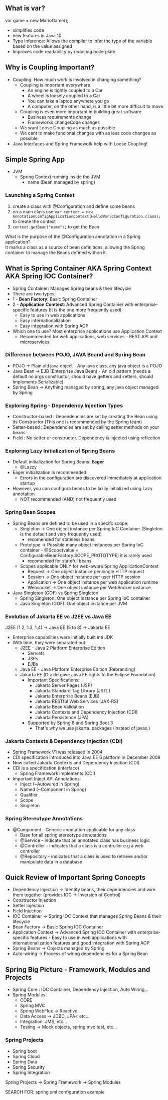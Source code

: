 ## What is var?
var game = new MarioGame();  

* simplifies code
* new features in Java 10
* Type Inference: Allows the compiler to infer the type of the variable based on the value assigned
* Improves code readability by reducing boilerplate

## Why is Coupling Important?
* Coupling: How much work is involved in changing something?
  * Coupling is important everywhere
    * An engine is tightly coupled to a Car
    * A wheel is loosely coupled to a Car
    * You can take a laptop anywhere you go
    * A computer, on the other hand, is a little bit more difficult to move
  * Coupling is even more important in building great software
    * Business requirements change
    * Frameworks changeCode changes
  * We want Loose Coupling as much as possible
  * We cant to make funcional changes with as less code changes as possible
* Java Interfaces and Spring Framewotk help with Loose Coupling!


## Simple Spring App
* JVM
  * Spring Context running inside the JVM
    * name (Bean managed by spring)

### Launching a Spring Context
1. create a class with @Configuration and define some beans
2. on a main class use ``` var context = new AnnotationConfigApplicationContext(HelloWorldConfiguration.class); ``` to create the context 
3. ``` context.getBean("name"); ``` to get the Bean

What is the purpose of the @Configuration annotation in a Spring application?  
It marks a class as a source of bean definitions, allowing the Spring container to manage the Beans defined withon it.  


## What is Spring Container AKA Spring Context AKA Spring IOC Container?
* Spring Container: Manages Spring beans & their lifecycle
* There are two types:
* 1 - **Bean Factory**: Basic Spring Container
* 2 - **Application Comtext**: Advanced Spring Container with enterprise-specific features (It is the one more frequently used)
  * Easy to use in web applications
  * Easy internationalization
  * Easy integration with Spring AOP
* Which one to use? Most enterprise applications use Application Context
  * Recommended for web applications, web services - REST API and microservices

### Difference between POJO, JAVA Beand and Spring Bean
* POJO -> Plain old java object - Any java class, any java object is a POJO
* Java Bean -> EJB (Enterprise Java Bean) - An old pattern (needs a default no args constructor, should have getters and setters, should Implements Serializable)
* Spring Bean -> Anything managed by spring, any java object managed by Spring


### Exploring Spring - Dependency Injection Types
* Constructor-based : Dependencies are set by creating the Bean using its Constructor (This one is recommended by the Spring team)
* Setter-based : Dependencies are set by calling setter methods on your beans
* Field : No setter or constructor. Dependency is injected using reflection


### Exploring Lazy Initialization of Spring Beans
* Default initialization for Spring Beans: **Eager**
  * @Lazzy
* Eager initialization is recommended:
  * Errors in the configuration are discovered immediately at application startup
* However, you can configura beans to be lazily initialized using Lazy annotation
  * NOT recommended (AND) not frequently used

### Spring Bean Scopes
* Spring Beans are defined to be used in a specifc scope:
  * Singleton -> One object instance per Spring IoC Container (Singleton is the default and very frequently used)
    * recomended for stateless beans
  * Prototype -> Possible many object instances per Spring IoC container - @Scope(value = ConfigurableBeanFactory.SCOPE_PROTOTYPE) it is rarely used
    * recomended for stateful beans
  * Scopes applicable ONLY for web-aware Spring ApplicationContext
    * Request -> One object instance per single HTTP request
    * Session -> One object instance per user HTTP session
    * Application -> One object instance per web application runtime
    * Websocket -> One object instance per WebSocker instance
* Java Singleton (GOF) vs Spring Singleton
  * Spring Singleton: One object instance per Spring IoC container
  * Java Singleton (GOF): One object instance per JVM


### Evolution of Jakarta EE vc J2EE vs Java EE
J2EE (1.2, 1.3, 1.4) -> Java EE (5 to 8) -> Jakarta EE  

* Enterprise capabilities were initially built inti JDK
* With time, they were separated out:
  * J2EE - Java 2 Platform Enterprise Edition
    * Servlets
    * JSPs
    * EJBs
  * Java EE  - Java Platform Enterprise Edition (Rebranding)
  * Jakarta EE (Oracle gave Java EE rights to the Eclipse Foundation)
    * Important Specifications:
      * Jakarta Server Pages (JSP)
      * Jakarta Standard Tag Library (JSTL)
      * Jakarta Enterprise Beans (EJB)
      * Jakarta RESTful Web Services (JAX-RS)
      * Jakarta Bean Validation
      * Jakarta Contexts and Dependency Injection (CDI)
      * Jakarta Persistence (JPA)
    * Supported by Spring 6 and Spring Boot 3
      * That's why we use jakarta. packages (instead of javax.)

### Jakarta Contexts & Dependency Injection (CDI)
* Spring Framework V1 was released in 2004
* CDI specification introduced into Java EE 6 platform in December 2009 
* Now called Jakarta Contexts and Dependency Injection (CDI)
* CDI is a specification (interface)
  * Spring Framework implements (CDI)
* Important Inject API Annotations:
  * Inject (~Autowired in Spring)
  * Named (~Component in Spring)
  * Qualifier
  * Scope
  * Singleton

### Spring Stereotype Annotations
* @Component - Generic annotation applicable for any class
  * Base for all spring stereotype annotations
  * @Service - indicate that an annotated class has business logic
  * @Controller - indicates that a class is a controller e.g a web controller
  * @Repository - indicates that a class is used to retrieve and/or manipulate data in a database

## Quick Review of Important Spring Concepts
* Dependency Injection -> Identity beans, their dependencies and wire them together (provides IOC -> Inversion of Control)
* Constructor Injection
* Setter Injection
* Field Injection
* IOC Container -> Spring IOC Context that manages Spring Beans & their lifecycle
* Bean Factory -> Basic Spring IOC Container
* Application Context -> Advanced Spring IOC Container with enterprise-specific features - Easy to use in web applications with internationalization features and good integration with Spring AOP
* Spring Beans -> Objects managed by Spring
* Auto-wiring -> Process of wiring dependencies for a Spring Bean

## Spring Big Picture - Framework, Modules and Projects
* Spring Core : IOC Container, Dependency Injection, Auto Wiring,..
* Spring Modules:
  * CORE
  * Spring MVC
  * Spring WebFlux -> Reactive
  * Data Access -> JDBC, JPA< etc...
  * Integration: JMS, etc...
  * Testing -> Mock objects, spring mvc test, etc...

### Spring Projects
* Spring boot
* Spring Cloud
* Spring Data
* Spring Security
* Spring Integration

Spring Projects -> Spring Framework -> Spring Modules  

SEARCH FOR: spring xml configuration example    
